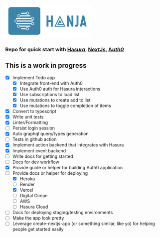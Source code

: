 ![Hanja](docs/assets/hanja_logo.png)

### Repo for quick start with [**Ha**_sura_](https://hasura.io), [**N**_ext_**J**_s_](https://nextjs.org/), [**A**_uth0_](https://www.auth0.com)

## This is a work in progress

- [x] Implement Todo app
  - [x] Integrate front-end with Auth0
  - [x] Use Auth0 auth for Hasura interactions
  - [x] Use subscriptions to load list
  - [x] Use mutations to create add to list
  - [x] Use mutations to toggle completion of items
- [x] Convert to typescript
- [x] Write unit tests
- [x] Linter/Formatting
- [ ] Persist login session
- [x] Auto graphql query/types generation
- [ ] Tests in github action
- [x] Implement action backend that integrates with Hasura
- [x] Implement event backend
- [ ] Write docs for getting started
- [ ] Docs for dev workflow
- [x] Provide guide or helper for building Auth0 application
- [ ] Provide docs or helper for deploying
  - [x] Heroku
  - [ ] Render
  - [x] Vercel
  - [ ] Digital Ocean
  - [ ] AWS
  - [ ] Hasura Cloud
- [ ] Docs for deploying staging/testing environments
- [ ] Make the app look pretty
- [ ] Leverage create-nextjs-app (or something similar, like yo) for helping people get started easily
